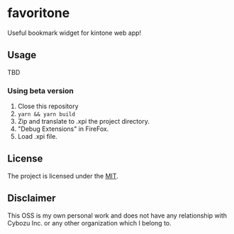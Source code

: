 # favoritone
Useful bookmark widget for kintone web app!

## Usage
TBD

### Using beta version
1. Close this repository
1. `yarn && yarn build`
1. Zip and translate to .xpi the project directory.
1. "Debug Extensions" in FireFox.
1. Load .xpi file.

## License
The project is licensed under the [MIT](./LICENSE).

## Disclaimer
This OSS is my own personal work and does not have any relationship with Cybozu Inc. or any other organization which I belong to.
